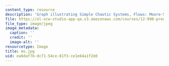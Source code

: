 ```yaml
---
content_type: resource
description: 'Graph illustrating Simple Chaotic Systems, Flows: Moore-Spiegel'
file: https://ol-ocw-studio-app-qa.s3.amazonaws.com/courses/12-990-prediction-and-predictability-in-the-atmosphere-and-oceans-spring-2003/ea6daf7bdc7154ce81f3ce1e64a1f2dd_ms.jpg
file_type: image/jpeg
image_metadata:
  caption: ''
  credit: ''
  image-alt: ''
resourcetype: Image
title: ms.jpg
uid: ea6daf7b-dc71-54ce-81f3-ce1e64a1f2dd
---
```


